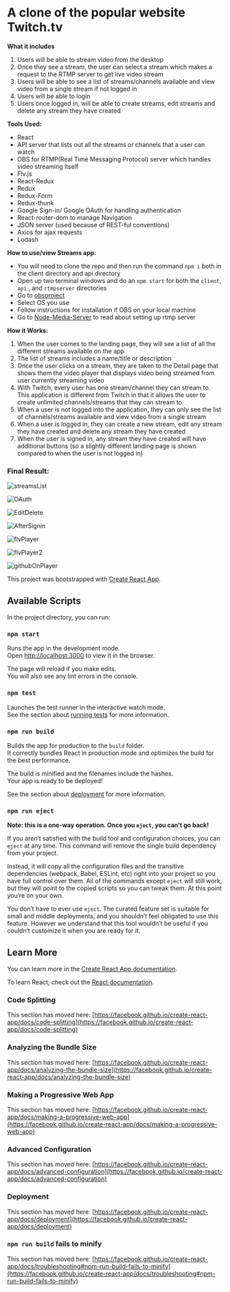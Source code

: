 # A clone of the popular website Twitch.tv

**What it includes**

1. Users will be able to stream video from the desktop
2. Once they see a stream, the user can select a stream which makes a request to the RTMP server to get live video stream
3. Users will be able to see a list of streams/channels available and view video from a single stream if not logged in
4. Users will be able to login
5. Users once logged in, will be able to create streams, edit streams and delete any stream they have created


**Tools Used:**

- React
- API server that lists out all the streams or channels that a user can watch
- OBS for RTMP(Real Time Messaging Protocol) server which handles video streaming itself
- Flv.js
- React-Redux 
- Redux
- Redux-Form
- Redux-thunk
- Google Sign-in/ Google OAuth for handling authentication
- React-router-dom to manage Navigation
- JSON server (used because of REST-ful conventions)
- Axios for ajax requests
- Lodash


**How to use/view Streams app:**

- You will need to clone the repo and then run the command `npm i` both in the client directory and api directory
- Open up two terminal windows and do an `npm start` for both the `client`, `api` , and `rtmpserver` directories
- Go to [obsproject](obsproject.com)
- Select OS you use
- Follow instructions for installation if OBS on your local machine
- Go to [Node-Media-Server](github.com/illuspas/Node-Media-Server) to read about setting up rtmp server

  

**How it Works:**

1. When the user comes to the landing page, they will see a list of all the different streams available on the app
2. The list of streams includes a name/title or description
3. Once the user clicks on a stream, they are taken to the Detail page that shows them the video player that displays video being streamed from user currently streaming video
4. With Twitch, every user has one stream/channel they can stream to. This application is different from Twitch in that it allows the user to create unlimited channels/streams that they can stream to.
5. When a user is not logged into the application, they can only see the list of channels/streams available and view video from a single stream
6. When a user is logged in, they can create a new stream, edit any stream they have created and delete any stream they have created
7. When the user is signed in, any stream they have created will have additional buttons (so a slightly different landing page is shown compared to when the user is not logged in)

### Final Result:

![streamsList](../../streams/client/src/assets/streams-list.png)

![OAuth](../../streams/client/src/assets/oAuth.png)

![EditDelete](../client/src/assets/edit-delete.png)

![AfterSignin](../../streams/client/src/assets/edit-delete.png)

![flvPlayer](../../streams/client/src/assets/flvplayer.png)

![flvPlayer2](../../streams/client/src/assets/flvPlayer2.png)

![githubOnPlayer](../../streams/client/src/assets/videoPlayer.png)

This project was bootstrapped with [Create React App](https://github.com/facebook/create-react-app).

## Available Scripts

In the project directory, you can run:

### `npm start`

Runs the app in the development mode.\
Open [http://localhost:3000](http://localhost:3000) to view it in the browser.

The page will reload if you make edits.\
You will also see any lint errors in the console.

### `npm test`

Launches the test runner in the interactive watch mode.\
See the section about [running tests](https://facebook.github.io/create-react-app/docs/running-tests) for more information.

### `npm run build`

Builds the app for production to the `build` folder.\
It correctly bundles React in production mode and optimizes the build for the best performance.

The build is minified and the filenames include the hashes.\
Your app is ready to be deployed!

See the section about [deployment](https://facebook.github.io/create-react-app/docs/deployment) for more information.

### `npm run eject`

**Note: this is a one-way operation. Once you `eject`, you can’t go back!**

If you aren’t satisfied with the build tool and configuration choices, you can `eject` at any time. This command will remove the single build dependency from your project.

Instead, it will copy all the configuration files and the transitive dependencies (webpack, Babel, ESLint, etc) right into your project so you have full control over them. All of the commands except `eject` will still work, but they will point to the copied scripts so you can tweak them. At this point you’re on your own.

You don’t have to ever use `eject`. The curated feature set is suitable for small and middle deployments, and you shouldn’t feel obligated to use this feature. However we understand that this tool wouldn’t be useful if you couldn’t customize it when you are ready for it.

## Learn More

You can learn more in the [Create React App documentation](https://facebook.github.io/create-react-app/docs/getting-started).

To learn React, check out the [React documentation](https://reactjs.org/).

### Code Splitting

This section has moved here: [https://facebook.github.io/create-react-app/docs/code-splitting](https://facebook.github.io/create-react-app/docs/code-splitting)

### Analyzing the Bundle Size

This section has moved here: [https://facebook.github.io/create-react-app/docs/analyzing-the-bundle-size](https://facebook.github.io/create-react-app/docs/analyzing-the-bundle-size)

### Making a Progressive Web App

This section has moved here: [https://facebook.github.io/create-react-app/docs/making-a-progressive-web-app](https://facebook.github.io/create-react-app/docs/making-a-progressive-web-app)

### Advanced Configuration

This section has moved here: [https://facebook.github.io/create-react-app/docs/advanced-configuration](https://facebook.github.io/create-react-app/docs/advanced-configuration)

### Deployment

This section has moved here: [https://facebook.github.io/create-react-app/docs/deployment](https://facebook.github.io/create-react-app/docs/deployment)

### `npm run build` fails to minify

This section has moved here: [https://facebook.github.io/create-react-app/docs/troubleshooting#npm-run-build-fails-to-minify](https://facebook.github.io/create-react-app/docs/troubleshooting#npm-run-build-fails-to-minify)
